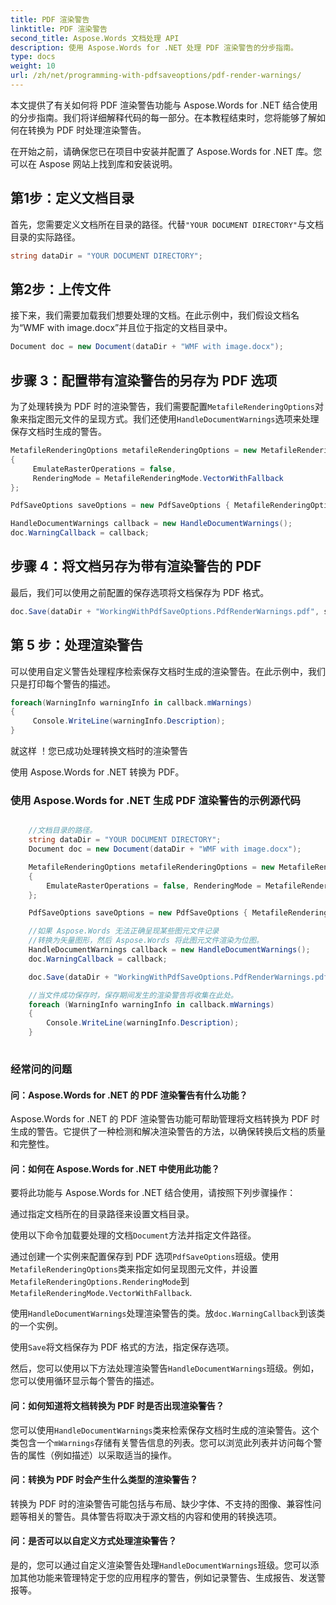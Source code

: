 ```yaml
---
title: PDF 渲染警告
linktitle: PDF 渲染警告
second_title: Aspose.Words 文档处理 API
description: 使用 Aspose.Words for .NET 处理 PDF 渲染警告的分步指南。
type: docs
weight: 10
url: /zh/net/programming-with-pdfsaveoptions/pdf-render-warnings/
---
```


本文提供了有关如何将 PDF 渲染警告功能与 Aspose.Words for .NET 结合使用的分步指南。我们将详细解释代码的每一部分。在本教程结束时，您将能够了解如何在转换为 PDF 时处理渲染警告。

在开始之前，请确保您已在项目中安装并配置了 Aspose.Words for .NET 库。您可以在 Aspose 网站上找到库和安装说明。

## 第1步：定义文档目录

首先，您需要定义文档所在目录的路径。代替`"YOUR DOCUMENT DIRECTORY"`与文档目录的实际路径。

```csharp
string dataDir = "YOUR DOCUMENT DIRECTORY";
```

## 第2步：上传文件

接下来，我们需要加载我们想要处理的文档。在此示例中，我们假设文档名为“WMF with image.docx”并且位于指定的文档目录中。

```csharp
Document doc = new Document(dataDir + "WMF with image.docx");
```

## 步骤 3：配置带有渲染警告的另存为 PDF 选项

为了处理转换为 PDF 时的渲染警告，我们需要配置`MetafileRenderingOptions`对象来指定图元文件的呈现方式。我们还使用`HandleDocumentWarnings`选项来处理保存文档时生成的警告。

```csharp
MetafileRenderingOptions metafileRenderingOptions = new MetafileRenderingOptions
{
     EmulateRasterOperations = false,
     RenderingMode = MetafileRenderingMode.VectorWithFallback
};

PdfSaveOptions saveOptions = new PdfSaveOptions { MetafileRenderingOptions = metafileRenderingOptions };

HandleDocumentWarnings callback = new HandleDocumentWarnings();
doc.WarningCallback = callback;
```

## 步骤 4：将文档另存为带有渲染警告的 PDF

最后，我们可以使用之前配置的保存选项将文档保存为 PDF 格式。

```csharp
doc.Save(dataDir + "WorkingWithPdfSaveOptions.PdfRenderWarnings.pdf", saveOptions);
```

## 第 5 步：处理渲染警告

可以使用自定义警告处理程序检索保存文档时生成的渲染警告。在此示例中，我们只是打印每个警告的描述。

```csharp
foreach(WarningInfo warningInfo in callback.mWarnings)
{
     Console.WriteLine(warningInfo.Description);
}
```

就这样 ！您已成功处理转换文档时的渲染警告

  使用 Aspose.Words for .NET 转换为 PDF。

### 使用 Aspose.Words for .NET 生成 PDF 渲染警告的示例源代码

```csharp

	//文档目录的路径。
	string dataDir = "YOUR DOCUMENT DIRECTORY";
	Document doc = new Document(dataDir + "WMF with image.docx");

	MetafileRenderingOptions metafileRenderingOptions = new MetafileRenderingOptions
	{
		EmulateRasterOperations = false, RenderingMode = MetafileRenderingMode.VectorWithFallback
	};

	PdfSaveOptions saveOptions = new PdfSaveOptions { MetafileRenderingOptions = metafileRenderingOptions };

	//如果 Aspose.Words 无法正确呈现某些图元文件记录
	//转换为矢量图形，然后 Aspose.Words 将此图元文件渲染为位图。
	HandleDocumentWarnings callback = new HandleDocumentWarnings();
	doc.WarningCallback = callback;

	doc.Save(dataDir + "WorkingWithPdfSaveOptions.PdfRenderWarnings.pdf", saveOptions);

	//当文件成功保存时，保存期间发生的渲染警告将收集在此处。
	foreach (WarningInfo warningInfo in callback.mWarnings)
	{
		Console.WriteLine(warningInfo.Description);
	}
        
```

### 经常问的问题

#### 问：Aspose.Words for .NET 的 PDF 渲染警告有什么功能？
Aspose.Words for .NET 的 PDF 渲染警告功能可帮助管理将文档转换为 PDF 时生成的警告。它提供了一种检测和解决渲染警告的方法，以确保转换后文档的质量和完整性。

#### 问：如何在 Aspose.Words for .NET 中使用此功能？
要将此功能与 Aspose.Words for .NET 结合使用，请按照下列步骤操作：

通过指定文档所在的目录路径来设置文档目录。

使用以下命令加载要处理的文档`Document`方法并指定文件路径。

通过创建一个实例来配置保存到 PDF 选项`PdfSaveOptions`班级。使用`MetafileRenderingOptions`类来指定如何呈现图元文件，并设置`MetafileRenderingOptions.RenderingMode`到`MetafileRenderingMode.VectorWithFallback`.

使用`HandleDocumentWarnings`处理渲染警告的类。放`doc.WarningCallback`到该类的一个实例。

使用`Save`将文档保存为 PDF 格式的方法，指定保存选项。

然后，您可以使用以下方法处理渲染警告`HandleDocumentWarnings`班级。例如，您可以使用循环显示每个警告的描述。

#### 问：如何知道将文档转换为 PDF 时是否出现渲染警告？
您可以使用`HandleDocumentWarnings`类来检索保存文档时生成的渲染警告。这个类包含一个`mWarnings`存储有关警告信息的列表。您可以浏览此列表并访问每个警告的属性（例如描述）以采取适当的操作。

#### 问：转换为 PDF 时会产生什么类型的渲染警告？
转换为 PDF 时的渲染警告可能包括与布局、缺少字体、不支持的图像、兼容性问题等相关的警告。具体警告将取决于源文档的内容和使用的转换选项。

#### 问：是否可以以自定义方式处理渲染警告？
是的，您可以通过自定义渲染警告处理`HandleDocumentWarnings`班级。您可以添加其他功能来管理特定于您的应用程序的警告，例如记录警告、生成报告、发送警报等。